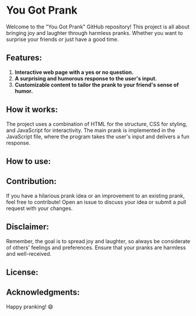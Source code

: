 
# You Got Prank

Welcome to the "You Got Prank" GitHub repository! This project is all about bringing joy and laughter through harmless pranks.
Whether you want to surprise your friends or just have a good time.

## Features:
1. **Interactive web page with a yes or no question.**
2. **A surprising and humorous response to the user's input.**
3. **Customizable content to tailor the prank to your friend's sense of humor.**

## How it works:
The project uses a combination of HTML for the structure, CSS for styling, and JavaScript for interactivity. The main prank is implemented in the JavaScript file, where the program takes the user's input and delivers a fun response.
## How to use:

## Contribution:
If you have a hilarious prank idea or an improvement to an existing prank, feel free to contribute! Open an issue to discuss your idea or submit a pull request with your changes.

## Disclaimer:
Remember, the goal is to spread joy and laughter, so always be considerate of others' feelings and preferences. Ensure that your pranks are harmless and well-received.

## License:


## Acknowledgments:

Happy pranking! 😄
